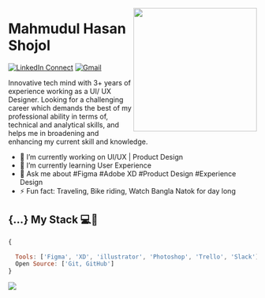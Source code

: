 <a target="_blank" href="#"><img width="250" align="right" src="https://user-images.githubusercontent.com/58518192/87162442-bf3e8180-c2e7-11ea-9f2a-53a50306b7ce.gif"></a>

# Mahmudul Hasan Shojol

[![LinkedIn Connect](https://img.shields.io/badge/%20-Connect-black?color=14171A&labelColor=212121&logo=linkedin&logoColor=ffcc80)](https://www.linkedin.com/in/mh-shojol321)
[![Gmail](https://img.shields.io/badge/%20-Send%20Mail-black?color=14171A&labelColor=ef5350&logo=gmail&logoColor=ffffff)](mailto:shojol.ux@gmail.com)

Innovative tech mind with 3+ years of experience working as a UI/ UX Designer. Looking for a challenging career which demands the best
of my professional ability in terms of, technical and analytical skills, and helps me in broadening and enhancing my current skill and knowledge.


- 🔭 I’m currently working on UI/UX | Product Design
- 🌱 I’m currently learning User Experience
- 💬 Ask me about #Figma #Adobe XD #Product Design #Experience Design
- ⚡ Fun fact: Traveling, Bike riding, Watch Bangla Natok for day long

## {...} My Stack 💻🚀

```js
{
  
  Tools: ['Figma', 'XD', 'illustrator', 'Photoshop', 'Trello', 'Slack'],
  Open Source: ['Git, GitHub']
}
```

<img src="https://github-readme-stats.vercel.app/api/?username=bdmotaleb&show_icons=true&title_color=#454441&icon_color=79ff97&text_color=#454441&bg_color=#dedcd7">
